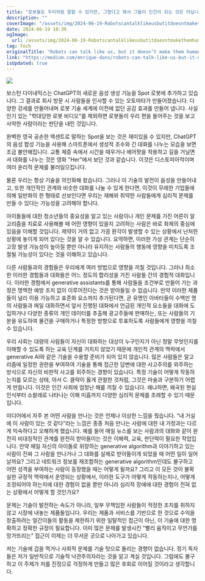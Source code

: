 ```yaml
---
title: "로봇들도 우리처럼 말할 수 있지만, 그렇다고 해서 그들이 인간이 되는 것은 아닙니다"
description: ""
coverImage: "/assets/img/2024-06-19-Robotscantalklikeusbutitdoesntmakethemhuman_0.png"
date: 2024-06-19 18:39
ogImage:
  url: /assets/img/2024-06-19-Robotscantalklikeusbutitdoesntmakethemhuman_0.png
tag: Tech
originalTitle: "Robots can talk like us, but it doesn’t make them human"
link: "https://medium.com/enrique-dans/robots-can-talk-like-us-but-it-doesnt-make-them-human-9cd701169e58"
isUpdated: true
---
```


<img src="/assets/img/2024-06-19-Robotscantalklikeusbutitdoesntmakethemhuman_0.png" />

보스턴 다이내믹스는 ChatGPT의 새로운 음성 생성 기능을 Spot 로봇에 추가하고 있습니다. 그 결과로 회사 방문 시 사람들을 인사할 수 있는 오토마타가 만들어졌습니다. 다양한 강세를 만들어내며 로봇 기술 세계에 이전에 없던 공감 효과를 만들어 냅니다. 사실 인기 있는 "학대당한 로봇 비디오"를 제외하면 로봇들이 우리 편을 들어주는 것을 보고 사악한 사람이라는 판단을 내린 것입니다.

완벽한 영국 공손한 액센트로 말하는 Spot을 보는 것은 재미있을 수 있지만, ChatGPT의 음성 합성 기능을 사용해 스마트폰에서 생성적 조수와 긴 대화를 나누는 모습을 보면 조금 불안해집니다. 교통 체증 속에서 시간을 때우거나 에어팟을 착용하고 길을 거닐면서 대화를 나누는 것은 영화 "Her"에서 보던 것과 같습니다. 이것은 디스토피아적이며 여러 윤리적 문제를 불러일으킵니다.

물론 우리는 항상 기술을 의인화해 왔습니다. 그러나 이 기술의 발전이 음성을 만들어내고, 또한 개인적인 관계와 비슷한 대화를 나눌 수 있게 한다면, 이것이 무례한 기업들에 의해 일반화의 한 형태로 선보인다면 우리는 재해와 취약한 사람들에게 심리적 문제를 만들 수 있다는 가능성을 고려해야 합니다.

<!-- cozy-coder - 수평 -->

<ins class="adsbygoogle"
     style="display:block"
     data-ad-client="ca-pub-4877378276818686"
     data-ad-slot="1107185301"
     data-ad-format="auto"
     data-full-width-responsive="true"></ins>

<script>
     (adsbygoogle = window.adsbygoogle || []).push({});
</script>

아이돌들에 대한 청소년들의 중요성을 알고 있는 사람이나 개인 문제를 가진 어른이 알고리즘을 치료로 사용해볼 때 어떤 영향이 있을지 고려하는 사람은 바로 화제의 중심에 있음을 이해할 것입니다. 제약이 거의 없고 가끔 환각이 발생할 수 있는 상황에서 난처한 상황에 놓이게 되어 있다는 것을 알 수 있습니다. 요약하면, 이러한 가상 관계는 단순히 고장 발생 가능성이 높아질 뿐만 아니라 유지하는 사람들의 행동에 영향을 미치도록 조절될 가능성이 있다는 것을 이해하고 있습니다.

다른 사람들과의 경험들은 우리에게 여러 방법으로 영향을 끼칠 것입니다. 그러나 최소한 이러한 경험들과 대화들은 어느 정도의 합리성을 가진 사람들 간의 경험적 대화입니다. 이러한 경험에서 generative assistants를 통해 사람들을 조건부로 만들어 가는 과정은 명백한 예방 조치 없이 이루어진다는 것은 받아들일 수 없습니다. 만약 이러한 제품들이 널리 이용 가능하고 표준화 요소까지 추가된다면, 곧 유명인 아바타들이 수백만 명의 사람들과 매일 대화하면서 앞서 진행된 대화에서 언급된 개인적 요소들을 대화에 도입하거나 다양한 종류의 개인 데이터를 추출해 광고주들에 판매하는, 또는 사람들의 기분을 유도하여 물건을 구매하거나 특정한 방향으로 투표하도록 사람들에게 영향을 끼칠 수 있습니다.

우리 사회는 대량의 사람들이 자신이 대화하는 대상이 누구인지가 아닌 정말 무엇인지를 이해할 수 있도록 하는 교육 단계를 거치지 않았기 때문에 개인적 관계의 맥락에서 generative AI와 같은 기술을 수용할 준비가 되어 있지 않습니다. 많은 사람들은 알고리즘에 일정한 권한을 부여하여 기술을 통해 접근한 답변에 대한 사고주의를 외주하는 방식으로 자신의 비판적 사고를 외주하는 경향이 있습니다. 특정 기술이 어떻게 작동하는지를 모르는 상태, 아서 C. 클락이 옳게 관찰한 것처럼, 그것은 마술과 구분하기 어렵게 만듭니다. 이것은 인간 사회에 엄청난 해를 끼칠 수 있습니다. 왜냐하면, 왜곡된 현실 인식부터 소왈레로 나타나는 이해 미흡까지 다양한 심리적 문제를 초래할 수 있기 때문입니다.

미디어에서 자주 본 어떤 사람을 만나는 것은 언제나 이상한 느낌을 줬습니다. “내 거실에 이 사람이 있는 것 같다”라는 느낌은 종종 처음 만나는 사람에 대한 내 가정과는 다르게 익숙하다고 오해하게 했습니다. 예를 들어 매일 뉴스를 보는 사람과의 대화와 같이 완전히 비대칭적인 관계를 완전히 받아들이는 것은 이해력, 교육, 판단력이 필요한 작업입니다. 만약 매일 자신의 아이돌로 위장하는 generative algorithm과 이야기하고 있는 사람이 진짜 그 사람을 만나거나 그 대화를 실제로 받아들이게 되었을 때 어떤 일이 일어날까요? 그리고 네트워크 정보를 재조합하는 generative algorithm인데도 불구하고 어떤 성격을 부여하는 사람이 등장했을 때는 어떻게 될까요? 그리고 이 모든 것이 불확실한 규정적 맥락에서 운영되는 상황에서, 이러한 도구가 어떻게 작동하는지나, 어떻게 조정되어야 하는지에 대한 경험이 없을 뿐만 아니라 심리적 장애에 대한 경험이 전혀 없는 상황에서 어떻게 할 것인가요?

<!-- cozy-coder - 수평 -->

<ins class="adsbygoogle"
     style="display:block"
     data-ad-client="ca-pub-4877378276818686"
     data-ad-slot="1107185301"
     data-ad-format="auto"
     data-full-width-responsive="true"></ins>

<script>
     (adsbygoogle = window.adsbygoogle || []).push({});
</script>

문제는 기술이 발전하는 속도가 아니라, 일부 무책임한 사람들이 적정한 조치를 취하지 않고 시장에 내놓는 제품들입니다. 우리는 제품과 서비스를 기반으로 한 것으로 수익을 창출하려는 얼간이들의 활동을 제한하기 위한 일탈적인 접근이 아닌, 이 기술에 대한 명확하고 정확한 규정이 필요합니다. 이미 많은 문제를 발생시킨 "빨리 움직이고 무언가를 망가뜨리는" 접근이 이제는 더 무서운 곳으로 나아가고 있습니다.

저는 기술에 겁을 먹거나 사회적 문제를 기술 탓으로 돌리는 경향이 없습니다. 정기 독자들은 저가 일반적으로 기술적 낙관주의자라는 것을 알고 계실 것입니다. 그럼에도 불구하고 이 주제가 저를 진정으로 걱정하게 만들고 많은 후회로 이어질 것이라고 생각합니다.
